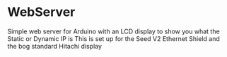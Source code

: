# WebServer
Simple web server for Arduino with an LCD display to show you what the Static or Dynamic IP is
This is set up for the Seed V2 Ethernet Shield and the bog standard Hitachi display
